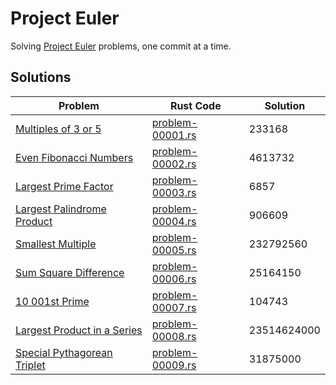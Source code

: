 # Project Euler
Solving [Project Euler](https://projecteuler.net) problems, one commit at a time.

## Solutions

| Problem                                                      | Rust Code                                 | Solution    |
| ------------------------------------------------------------ | ----------------------------------------- | ----------- |
| [Multiples of 3 or 5](https://projecteuler.net/problem=1)    | [problem-00001.rs](rust/problem-00001.rs) | 233168      |
| [Even Fibonacci Numbers](https://projecteuler.net/problem=2) | [problem-00002.rs](rust/problem-00002.rs) | 4613732     |
| [Largest Prime Factor](https://projecteuler.net/problem=3)   | [problem-00003.rs](rust/problem-00003.rs) | 6857        |
| [Largest Palindrome Product](https://projecteuler.net/problem=4) | [problem-00004.rs](rust/problem-00004.rs) | 906609      |
| [Smallest Multiple](https://projecteuler.net/problem=5)      | [problem-00005.rs](rust/problem-00005.rs) | 232792560   |
| [Sum Square Difference](https://projecteuler.net/problem=6)  | [problem-00006.rs](rust/problem-00006.rs) | 25164150    |
| [10 001st Prime](https://projecteuler.net/problem=7)         | [problem-00007.rs](rust/problem-00007.rs) | 104743      |
| [Largest Product in a Series](https://projecteuler.net/problem=8) | [problem-00008.rs](rust/problem-00008.rs) | 23514624000 |
| [Special Pythagorean Triplet](https://projecteuler.net/problem=9) | [problem-00009.rs](rust/problem-00009.rs) | 31875000    |

